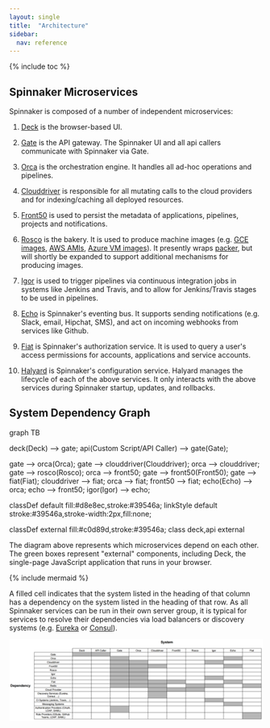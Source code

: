 ```yaml
---
layout: single
title:  "Architecture"
sidebar:
  nav: reference
---
```


{% include toc %}

## Spinnaker Microservices

Spinnaker is composed of a number of independent microservices:

1. [Deck](https://github.com/spinnaker/deck) is the browser-based UI.

1. [Gate](https://github.com/spinnaker/gate) is the API gateway. The Spinnaker UI and all api callers communicate with Spinnaker via Gate. 

1. [Orca](https://github.com/spinnaker/orca) is the orchestration engine. It handles all ad-hoc operations and pipelines.

1. [Clouddriver](https://github.com/spinnaker/clouddriver) is responsible for all mutating calls to the cloud providers and for indexing/caching all deployed
resources.

1. [Front50](https://github.com/spinnaker/front50) is used to persist the metadata of applications, pipelines, projects and notifications.

1. [Rosco](https://github.com/spinnaker/rosco) is the bakery. It is used to produce machine images
(e.g. [GCE images](https://cloud.google.com/compute/docs/images), [AWS AMIs](http://docs.aws.amazon.com/AWSEC2/latest/UserGuide/AMIs.html),
[Azure VM images](https://docs.microsoft.com/en-us/azure/virtual-machines/linux/classic/about-images)). It presently wraps [packer](https://www.packer.io/),
but will shortly be expanded to support additional mechanisms for producing images.

1. [Igor](https://github.com/spinnaker/igor) is used to trigger pipelines via continuous integration jobs in systems like Jenkins and Travis, and to allow for
Jenkins/Travis stages to be used in pipelines.

1. [Echo](https://github.com/spinnaker/echo) is Spinnaker's eventing bus. It supports sending notifications (e.g. Slack, email, Hipchat, SMS), and act on incoming webhooks from services like Github.

1. [Fiat](https://github.com/spinnaker/fiat) is Spinnaker's authorization service. It is used to query a user's access permissions for accounts, applications
and service accounts.

1. [Halyard](https://github.com/spinnaker/halyard) is Spinnaker's configuration service. Halyard manages the lifecycle of each of the above services. It only interacts with the above services during Spinnaker startup, updates, and rollbacks.

## System Dependency Graph

<div class="mermaid">
graph TB

deck(Deck) --> gate;
api(Custom Script/API Caller) --> gate(Gate);

gate --> orca(Orca);
gate --> clouddriver(Clouddriver);
orca --> clouddriver;
gate --> rosco(Rosco);
orca --> front50;
gate --> front50(Front50);
gate --> fiat(Fiat);
clouddriver --> fiat;
orca --> fiat;
front50 --> fiat;
echo(Echo) --> orca;
echo --> front50;
igor(Igor) --> echo;

classDef default fill:#d8e8ec,stroke:#39546a;
linkStyle default stroke:#39546a,stroke-width:2px,fill:none;

classDef external fill:#c0d89d,stroke:#39546a;
class deck,api external
</div>

The diagram above represents which microservices depend on each other. The green boxes represent 
"external" components, including Deck, the single-page JavaScript application that runs in your 
browser.

{% include mermaid %}

A filled cell indicates that the system listed in the heading of that column has a dependency on the system listed in the heading of that row. As all Spinnaker
services can be run in their own server group, it is typical for services to resolve their dependencies via load balancers or discovery systems (e.g.
[Eureka](https://github.com/Netflix/eureka) or [Consul](https://www.consul.io/)).

![](graph.png)
